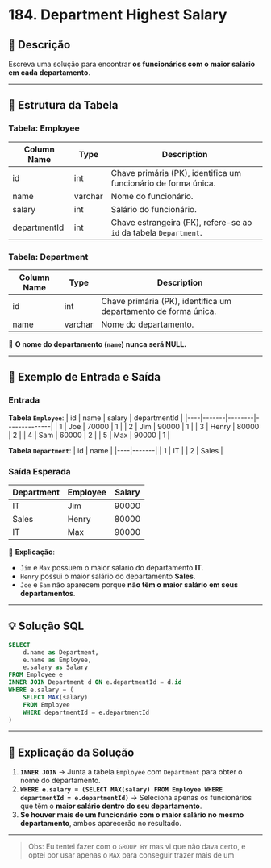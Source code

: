 # 184. Department Highest Salary

## 📌 Descrição
Escreva uma solução para encontrar **os funcionários com o maior salário em cada departamento**.

---

## 📂 Estrutura da Tabela

### **Tabela: Employee**
| Column Name  | Type    | Description |
|--------------|---------|-------------|
| id           | int     | Chave primária (PK), identifica um funcionário de forma única. |
| name         | varchar | Nome do funcionário. |
| salary       | int     | Salário do funcionário. |
| departmentId | int     | Chave estrangeira (FK), refere-se ao `id` da tabela `Department`. |

### **Tabela: Department**
| Column Name | Type    | Description |
|-------------|---------|-------------|
| id          | int     | Chave primária (PK), identifica um departamento de forma única. |
| name        | varchar | Nome do departamento. |

🔹 **O nome do departamento (`name`) nunca será NULL.**

---

## 📝 **Exemplo de Entrada e Saída**

### **Entrada**

**Tabela `Employee`**:
| id | name  | salary | departmentId |
|----|-------|--------|--------------|
| 1  | Joe   | 70000  | 1            |
| 2  | Jim   | 90000  | 1            |
| 3  | Henry | 80000  | 2            |
| 4  | Sam   | 60000  | 2            |
| 5  | Max   | 90000  | 1            |

**Tabela `Department`**:
| id | name  |
|----|-------|
| 1  | IT    |
| 2  | Sales |

### **Saída Esperada**
| Department | Employee | Salary |
|------------|----------|--------|
| IT         | Jim      | 90000  |
| Sales      | Henry    | 80000  |
| IT         | Max      | 90000  |

🔹 **Explicação**:
- `Jim` e `Max` possuem o maior salário do departamento **IT**.
- `Henry` possui o maior salário do departamento **Sales**.
- `Joe` e `Sam` não aparecem porque **não têm o maior salário em seus departamentos**.

---

## 💡 **Solução SQL**
```sql
SELECT
    d.name as Department,
    e.name as Employee,
    e.salary as Salary
FROM Employee e
INNER JOIN Department d ON e.departmentId = d.id
WHERE e.salary = (
    SELECT MAX(salary)
    FROM Employee
    WHERE departmentId = e.departmentId
)
```

---

## 🚀 **Explicação da Solução**
1. **`INNER JOIN`** → Junta a tabela `Employee` com `Department` para obter o nome do departamento.
2. **`WHERE e.salary = (SELECT MAX(salary) FROM Employee WHERE departmentId = e.departmentId)`** → Seleciona apenas os funcionários que têm o **maior salário dentro do seu departamento**.
3. **Se houver mais de um funcionário com o maior salário no mesmo departamento**, ambos aparecerão no resultado.

---

> Obs: Eu tentei fazer com o `GROUP BY` mas vi que não dava certo, e optei por usar apenas o `MAX` para conseguir trazer mais de um